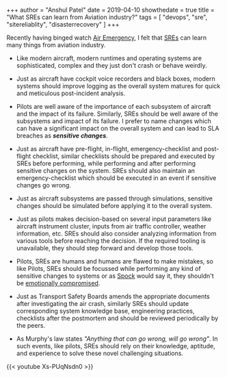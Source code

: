 +++
author = "Anshul Patel"
date = 2019-04-10
showthedate = true
title = "What SREs can learn from Aviation industry?"
tags = [
    "devops",
    "sre",
    "sitereliablity",
    "disasterrecovery"
]
+++

Recently having binged watch [Air Emergency](https://www.imdb.com/title/tt0386950/), I felt that [SREs](https://landing.google.com/sre/) can learn many things from aviation industry.

<!--more-->


* Like modern aircraft, modern runtimes and operating systems are sophisticated, complex and they just don't crash or behave weirdly.

* Just as aircraft have cockpit voice recorders and black boxes, modern systems should improve logging as the overall system matures for quick and meticulous post-incident analysis.

* Pilots are well aware of the importance of each subsystem of aircraft and the impact of its failure. Similarly, SREs should be well aware of the subsystems and impact of its failure. I prefer to name changes which can have a significant impact on the overall system and can lead to SLA breaches as __*sensitive changes*__.

* Just as aircraft have pre-flight, in-flight, emergency-checklist and post-flight checklist, similar checklists should be prepared and executed by SREs before performing, while performing and after performing sensitive changes on the system. SREs should also maintain an emergency-checklist which should be executed in an event if sensitive changes go wrong.

* Just as aircraft subsystems are passed through simulations, sensitive changes should be simulated before applying it to the overall system.

* Just as pilots makes decision-based on several input parameters like aircraft instrument cluster, inputs from air traffic controller, weather information, etc. SREs should also consider analyzing information from various tools before reaching the decision. If the required tooling is unavailable, they should step forward and develop those tools.

* Pilots, SREs are humans and humans are flawed to make mistakes, so like Pilots, SREs should be focussed while performing any kind of sensitive changes to systems or as [Spock](https://en.wikipedia.org/wiki/Spock) would say it, they shouldn't be [emotionally compromised](https://www.youtube.com/watch?v=k9vHopyEtzs).

* Just as Transport Safety Boards amends the appropriate documents after investigating the air crash, similarly SREs should update corresponding system knowledge base, engineering practices, checklists after the postmortem and should be reviewed periodically by the peers.

* As Murphy's law states *"Anything that can go wrong, will go wrong"*. In such events, like pilots, SREs should rely on their knowledge, aptitude, and experience to solve these novel challenging situations.

{{< youtube Xs-PUqNsdn0 >}}

